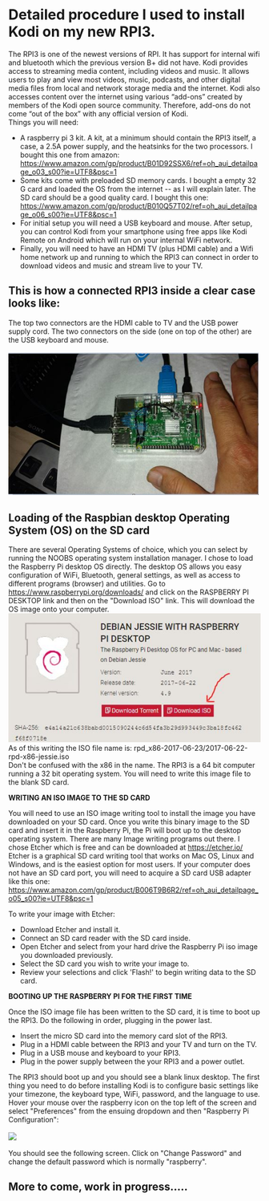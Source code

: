 # Detailed procedure I used to install Kodi on my new RPI3. 
The RPI3 is one of the newest versions of RPI. It has support for internal wifi and bluetooth which the previous version B+ did not have.
Kodi provides access to streaming media content, including videos and music. It allows users to play and view most videos, music, podcasts, and other digital media files from local and network storage media and the internet. Kodi also accesses content over the internet using various “add-ons” created by members of the Kodi open source community. Therefore, add-ons do not come “out of the box” with any official version of Kodi.<br>
Things you will need:
* A raspberry pi 3 kit. A kit, at a minimum should contain the RPI3 itself, a case, a 2.5A power supply, and the heatsinks for the two processors.
I bought this one from amazon: https://www.amazon.com/gp/product/B01D92SSX6/ref=oh_aui_detailpage_o03_s00?ie=UTF8&psc=1
* Some kits come with preloaded SD memory cards. I bought a empty 32 G card and loaded the OS from the internet -- as I will explain later. The SD card should be a good quality card. I bought this one: https://www.amazon.com/gp/product/B010Q57T02/ref=oh_aui_detailpage_o06_s00?ie=UTF8&psc=1
* For initial setup you will need a USB keyboard and mouse. After setup, you can control Kodi from your smartphone using free apps like Kodi Remote on Android which will run on your internal WiFi network.
* Finally, you will need to have an HDMI TV (plus HDMI cable) and a Wifi home network up and running to which the RPI3 can connect in order to download videos and music and stream live to your TV.
## This is how a connected RPI3 inside a clear case looks like:
The top two connectors are the HDMI cable to TV and the USB power supply cord. The two connectors on the side (one on top of the other) are the USB keyboard and mouse. 
<br><br>
<img src="https://github.com/nerillosa/Installing-Kodi-on-a-Raspberry-Pi-3/blob/master/images/raspberrypi_connected.jpg" width="500">
## Loading of the Raspbian desktop Operating System (OS) on the SD card
There are several Operating Systems of choice, which you can select by running the NOOBS operating system installation manager. I chose to load the Raspberry Pi desktop OS directly. The desktop OS allows you easy configuration of WiFi, Bluetooth, general settings, as well as access to different programs (browser) and utilities. Go to https://www.raspberrypi.org/downloads/ and click on the RASPBERRY PI DESKTOP link and then on the "Download ISO" link. This will download the OS image onto your computer. <br>
![ISO download link](images/iso_download.JPG?raw=true "ISO download") <br>
As of this writing the ISO file name is: rpd_x86-2017-06-23/2017-06-22-rpd-x86-jessie.iso<br>
Don't be confused with the x86 in the name. The RPI3 is a 64 bit computer running a 32 bit operating system.
You will need to write this image file to the blank SD card.

__WRITING AN ISO IMAGE TO THE SD CARD__ <br>

You will need to use an ISO image writing tool to install the image you have downloaded on your SD card. Once you write this binary image to the SD card and insert it in the Raspberry Pi, the Pi will boot up to the desktop operating system.
There are many Image writing programs out there. I chose Etcher which is free and can be downloaded at https://etcher.io/ <br>
Etcher is a graphical SD card writing tool that works on Mac OS, Linux and Windows, and is the easiest option for most users. If your computer does not have an SD card port, you will need to acquire a SD card USB adapter like this one: https://www.amazon.com/gp/product/B006T9B6R2/ref=oh_aui_detailpage_o05_s00?ie=UTF8&psc=1 <br>

To write your image with Etcher:
* Download Etcher and install it.
* Connect an SD card reader with the SD card inside.
* Open Etcher and select from your hard drive the Raspberry Pi iso image you downloaded previously.
* Select the SD card you wish to write your image to.
* Review your selections and click 'Flash!' to begin writing data to the SD card.

__BOOTING UP THE RASPBERRY PI FOR THE FIRST TIME__ <br>

Once the ISO image file has been written to the SD card, it is time to boot up the RPI3. 
Do the following in order, plugging in the power last. 
* Insert the micro SD card into the memory card slot of the RPI3.
* Plug in a HDMI cable between the RPI3 and your TV and turn on the TV.
* Plug in a USB mouse and keyboard to your RPI3.
* Plug in the power supply between the your RPI3 and a power outlet.

The RPI3 should boot up and you should see a blank linux desktop. The first thing you need to do before installing Kodi is to configure basic settings like your timezone, the keyboard type, WiFi, password, and the language to use. Hover your mouse over the raspberry icon on the top left of the screen and select "Preferences" from the ensuing dropdown and then "Raspberry Pi Configuration":
<br><br>
<img src="https://github.com/nerillosa/Installing-Kodi-on-a-Raspberry-Pi-3/blob/master/images/linux_desktop.jpg" width="750">

You should see the following screen. Click on "Change Password" and change the default password which is normally "raspberry". 










## More to come, work in progress.....
